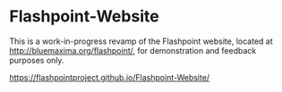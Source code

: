 # Flashpoint-Website
This is a work-in-progress revamp of the Flashpoint website, located at http://bluemaxima.org/flashpoint/, for demonstration and feedback purposes only.

https://flashpointproject.github.io/Flashpoint-Website/
